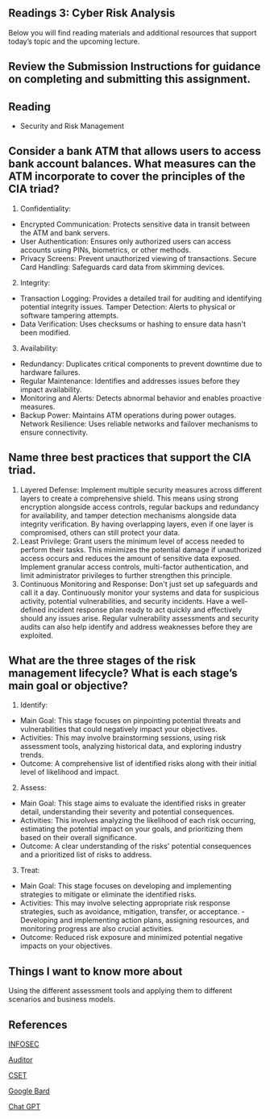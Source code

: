 ## Readings 3: Cyber Risk Analysis

Below you will find reading materials and additional resources that support today’s topic and the upcoming lecture.

## Review the Submission Instructions for guidance on completing and submitting this assignment.

## Reading

- Security and Risk Management

## Consider a bank ATM that allows users to access bank account balances. What measures can the ATM incorporate to cover the principles of the CIA triad?

1. Confidentiality:
- Encrypted Communication: Protects sensitive data in transit between the ATM and bank servers.
- User Authentication: Ensures only authorized users can access accounts using PINs, biometrics, or other methods.
- Privacy Screens: Prevent unauthorized viewing of transactions.
Secure Card Handling: Safeguards card data from skimming devices.
2. Integrity:
- Transaction Logging: Provides a detailed trail for auditing and identifying potential integrity issues.
Tamper Detection: Alerts to physical or software tampering attempts.
- Data Verification: Uses checksums or hashing to ensure data hasn't been modified.
3. Availability: 
- Redundancy: Duplicates critical components to prevent downtime due to hardware failures.
- Regular Maintenance: Identifies and addresses issues before they impact availability.
- Monitoring and Alerts: Detects abnormal behavior and enables proactive measures.
- Backup Power: Maintains ATM operations during power outages.
Network Resilience: Uses reliable networks and failover mechanisms to ensure connectivity.


## Name three best practices that support the CIA triad.

1. Layered Defense: Implement multiple security measures across different layers to create a comprehensive shield. This means using strong encryption alongside access controls, regular backups and redundancy for availability, and tamper detection mechanisms alongside data integrity verification. By having overlapping layers, even if one layer is compromised, others can still protect your data.
2. Least Privilege: Grant users the minimum level of access needed to perform their tasks. This minimizes the potential damage if unauthorized access occurs and reduces the amount of sensitive data exposed. Implement granular access controls, multi-factor authentication, and limit administrator privileges to further strengthen this principle.
3. Continuous Monitoring and Response: Don't just set up safeguards and call it a day. Continuously monitor your systems and data for suspicious activity, potential vulnerabilities, and security incidents. Have a well-defined incident response plan ready to act quickly and effectively should any issues arise. Regular vulnerability assessments and security audits can also help identify and address weaknesses before they are exploited.


## What are the three stages of the risk management lifecycle? What is each stage’s main goal or objective?

1. Identify:
- Main Goal: This stage focuses on pinpointing potential threats and vulnerabilities that could negatively impact your objectives.
- Activities: This may involve brainstorming sessions, using risk assessment tools, analyzing historical data, and exploring industry trends.
- Outcome: A comprehensive list of identified risks along with their initial level of likelihood and impact.
2. Assess:
- Main Goal: This stage aims to evaluate the identified risks in greater detail, understanding their severity and potential consequences.
- Activities: This involves analyzing the likelihood of each risk occurring, estimating the potential impact on your goals, and prioritizing them based on their overall significance.
- Outcome: A clear understanding of the risks' potential consequences and a prioritized list of risks to address.
3. Treat:
- Main Goal: This stage focuses on developing and implementing strategies to mitigate or eliminate the identified risks.
- Activities: This may involve selecting appropriate risk response strategies, such as avoidance, mitigation, transfer, or acceptance.   - Developing and implementing action plans, assigning resources, and monitoring progress are also crucial activities.
- Outcome: Reduced risk exposure and minimized potential negative impacts on your objectives.



## Things I want to know more about

Using the different assessment tools and applying them to different scenarios and business models.


## References


[INFOSEC](https://resources.infosecinstitute.com/certifications/cissp/security-risk-management/) 

[Auditor](https://www.cybersecurityeducation.org/careers/security-auditor/) 

[CSET](https://www.youtube.com/watch?v=1PVC-fwnxp4) 

[Google Bard](https://bard.google.com/chat/c9ef91b31979316c) 

[Chat GPT](https://chat.openai.com/share/660777c4-e507-4f80-9513-fcc0c5b34086) 
